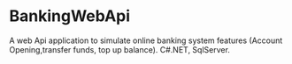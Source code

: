 # BankingWebApi

A web Api application to simulate online banking system features (Account Opening,transfer funds, top up balance). C#.NET, SqlServer.

